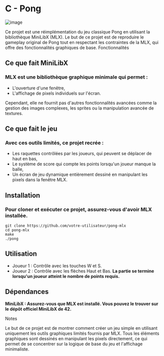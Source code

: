 # C - Pong

![image](https://github.com/user-attachments/assets/eb8bdd84-fe2b-486f-889e-2ddb05d52c36)


Ce projet est une réimplémentation du jeu classique Pong en utilisant la bibliothèque MiniLibX (MLX). Le but de ce projet est de reproduire le gameplay original de Pong tout en respectant les contraintes de la MLX, qui offre des fonctionnalités graphiques de base.
Fonctionnalités
## Ce que fait MiniLibX

### MLX est une bibliothèque graphique minimale qui permet :
- L'ouverture d'une fenêtre,
- L'affichage de pixels individuels sur l'écran.

Cependant, elle ne fournit pas d'autres fonctionnalités avancées comme la gestion des images complexes, les sprites ou la manipulation avancée de textures.

## Ce que fait le jeu

### Avec ces outils limités, ce projet recrée :
- Les raquettes contrôlées par les joueurs, qui peuvent se déplacer de haut en bas,
- Le système de score qui compte les points lorsqu'un joueur manque la balle,
- Un écran de jeu dynamique entièrement dessiné en manipulant les pixels dans la fenêtre MLX.

## Installation

### Pour cloner et exécuter ce projet, assurez-vous d'avoir MLX installée.

    git clone https://github.com/votre-utilisateur/pong-mlx
    cd pong-mlx
    make
    ./pong

## Utilisation
- Joueur 1 : Contrôle avec les touches W et S.
- Joueur 2 : Contrôle avec les flèches Haut et Bas.
**La partie se termine lorsqu'un joueur atteint le nombre de points requis.**

## Dépendances

__MiniLibX : Assurez-vous que MLX est installé. Vous pouvez le trouver sur le dépôt officiel MiniLibX de 42.__

Notes

Le but de ce projet est de montrer comment créer un jeu simple en utilisant uniquement les outils graphiques limités fournis par MLX. Tous les éléments graphiques sont dessinés en manipulant les pixels directement, ce qui permet de se concentrer sur la logique de base du jeu et l'affichage minimaliste.
